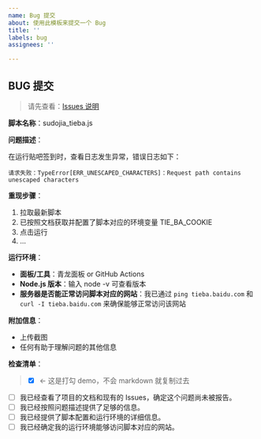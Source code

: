 ```yaml
---
name: Bug 提交
about: 使用此模板来提交一个 Bug
title: ''
labels: bug
assignees: ''

---
```


## BUG 提交

> 请先查看：[Issues 说明](https://github.com/sudojia/scripts/tree/script?tab=readme-ov-file#issues-%E8%AF%B4%E6%98%8E)

**脚本名称**：sudojia_tieba.js

**问题描述**：

在运行贴吧签到时，查看日志发生异常，错误日志如下：

```shell
请求失败：TypeError[ERR_UNESCAPED_CHARACTERS]：Request path contains unescaped characters
```

**重现步骤**：

1. 拉取最新脚本
2. 已按照文档获取并配置了脚本对应的环境变量 TIE_BA_COOKIE
3. 点击运行
4. ...

**运行环境**：

- **面板/工具**：青龙面板 or GitHub Actions
- **Node.js 版本**：输入 node -v 可查看版本
- **服务器是否能正常访问脚本对应的网站**：我已通过 `ping tieba.baidu.com` 和 `curl -I tieba.baidu.com` 来确保能够正常访问该网站

**附加信息**：

- 上传截图
- 任何有助于理解问题的其他信息

**检查清单**：

> - [x] <- 这是打勾 demo，不会 markdown 就复制过去

- [ ] 我已经查看了项目的文档和现有的 Issues，确定这个问题尚未被报告。
- [ ] 我已经按照问题描述提供了足够的信息。
- [ ] 我已经提供了脚本配置和运行环境的详细信息。
- [ ] 我已经确定我的运行环境能够访问脚本对应的网站。
